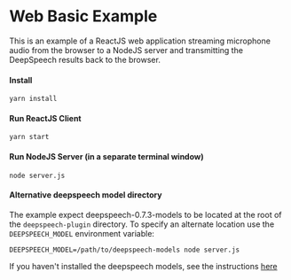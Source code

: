 # Web Basic Example

This is an example of a ReactJS web application streaming microphone audio from the browser
to a NodeJS server and transmitting the DeepSpeech results back to the browser.

#### Install

```
yarn install
```

#### Run ReactJS Client

```
yarn start
```

#### Run NodeJS Server (in a separate terminal window)

```
node server.js
```

#### Alternative deepspeech model directory

The example expect deepspeech-0.7.3-models to be located at the root of the `deepspeech-plugin` directory.  To specify an alternate location use the `DEEPSPEECH_MODEL` environment variable:

```
DEEPSPEECH_MODEL=/path/to/deepspeech-models node server.js
```

If you haven't installed the deepspeech models, see the instructions [here](https://github.com/jaxcore/deepspeech-plugin)